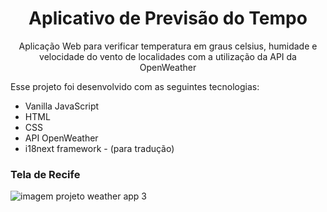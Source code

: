 <h1 align="center"> Aplicativo de Previsão do Tempo </h1>

<p align="center">
Aplicação Web para verificar temperatura em graus celsius, humidade e velocidade do vento de localidades com a utilização da API da OpenWeather
</p>

Esse projeto foi desenvolvido com as seguintes tecnologias:

- Vanilla JavaScript
- HTML
- CSS
- API OpenWeather
- i18next framework - (para tradução)

  
### Tela de Recife
![imagem projeto weather app 3](https://github.com/rhyanndev/app-previsao-do-tempo/assets/92160378/c6acdf49-eba2-40db-a95e-f70476c54833)

